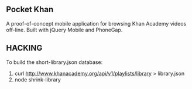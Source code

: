 Pocket Khan
-----------

A proof-of-concept mobile application for browsing Khan Academy videos
off-line. Built with jQuery Mobile and PhoneGap.


HACKING
-------

To build the short-library.json database:

   1. curl http://www.khanacademy.org/api/v1/playlists/library > library.json
   2. node shrink-library
